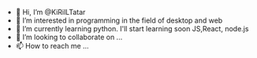 - 👋 Hi, I’m @KiRilLTatar
- 👀 I’m interested in programming in the field of desktop and web
- 🌱 I’m currently learning python. I'll start learning soon JS,React, node.js
- 💞️ I’m looking to collaborate on ...
- 📫 How to reach me ...

<!---
KiRilLTatar/KiRilLTatar is a ✨ special ✨ repository because its `README.md` (this file) appears on your GitHub profile.
You can click the Preview link to take a look at your changes.
--->
